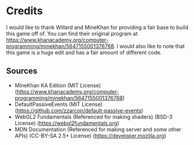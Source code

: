 # Credits
I would like to thank Willard and MineKhan for providing a fair base to build this game off of. You can find their original program at https://www.khanacademy.org/computer-programming/minekhan/5647155001376768. I would also like to note that this game is a huge edit and has a fair amount of different code.

## Sources
- MineKhan KA Edition (MIT License) (https://www.khanacademy.org/computer-programming/minekhan/5647155001376768)
- DefaultPassiveEvents (MIT License) (https://github.com/zzarcon/default-passive-events)
- WebGL2 Fundamentals (Referenced for making shaders) (BSD-3 License) (https://webgl2fundamentals.org)
- MDN Documentation (Referenced for making server and some other APIs) (CC-BY-SA 2.5+ License) (https://developer.mozilla.org)